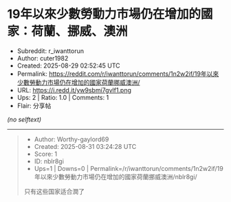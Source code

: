 # 19年以來少數勞動力市場仍在增加的國家：荷蘭、挪威、澳洲

- Subreddit: r_iwanttorun
- Author: cuter1982
- Created: 2025-08-29 02:52:45 UTC
- Permalink: https://reddit.com/r/iwanttorun/comments/1n2w2if/19年以來少數勞動力市場仍在增加的國家荷蘭挪威澳洲/
- URL: https://i.redd.it/yw9sbmi7gvlf1.png
- Ups: 2 | Ratio: 1.0 | Comments: 1
- Flair: 分享帖

_(no selftext)_

---

> - Author: Worthy-gaylord69
> - Created: 2025-08-31 03:24:28 UTC
> - Score: 1
> - ID: nblr8gi
> - Ups=1 | Downs=0 | Permalink=/r/iwanttorun/comments/1n2w2if/19年以來少數勞動力市場仍在增加的國家荷蘭挪威澳洲/nblr8gi/
>
> 只有这些国家适合潤了
